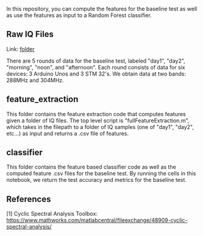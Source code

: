 In this repository, you can compute the features for the baseline test as well as use the features as input to a Random Forest classifier.

## Raw IQ Files
Link: [folder](https://drive.google.com/drive/folders/1Ytof2DbcjHc__AgMm8bek-hAZzmmBmGZ?usp=sharing)

There are 5 rounds of data for the baseline test, labeled "day1", "day2", "morning", "noon", and "afternoon". Each round consists of data for six devices: 3 Arduino Unos and 3 STM 32's. We obtain data at two bands: 288MHz and 304MHz. 

## feature_extraction
This folder contains the feature extraction code that computes features given a folder of IQ files. The top level script is "fullFeatureExtraction.m", which takes in the filepath to a folder of IQ samples (one of "day1", "day2", etc...) as input and returns a .csv file of features.

## classifier
This folder contains the feature based classifier code as well as the computed feature .csv files for the baseline test. By running the cells in this notebook, we return the test accuracy and metrics for the baseline test.

## References
[1] Cyclic Spectral Analysis Toolbox: https://www.mathworks.com/matlabcentral/fileexchange/48909-cyclic-spectral-analysis/
